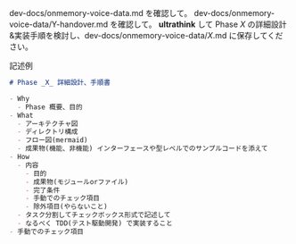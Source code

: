 dev-docs/onmemory-voice-data.md を確認して。
dev-docs/onmemory-voice-data/Y-handover.md を確認して。
**ultrathink** して Phase _X_ の詳細設計&実装手順を検討し、dev-docs/onmemory-voice-data/_X_.md に保存してください。

記述例

```md
# Phase _X_ 詳細設計、手順書

- Why
  - Phase 概要、目的
- What
  - アーキテクチャ図
  - ディレクトリ構成
  - フロー図(mermaid)
  - 成果物(機能、非機能) インターフェースや型レベルでのサンプルコードを添えて
- How
  - 内容
    - 目的
    - 成果物(モジュールorファイル)
    - 完了条件
    - 手動でのチェック項目
    - 除外項目(やらないこと)
  - タスク分割してチェックボックス形式で記述して
  - なるべく TDD(テスト駆動開発) で実装すること
- 手動でのチェック項目
```
